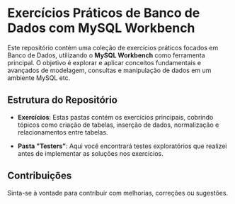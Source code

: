 # Exercícios Práticos de Banco de Dados com MySQL Workbench

Este repositório contém uma coleção de exercícios práticos focados em Banco de Dados, utilizando o **MySQL Workbench** como ferramenta principal. O objetivo é explorar e aplicar conceitos fundamentais e avançados de modelagem, consultas e manipulação de dados em um ambiente MySQL etc.

## Estrutura do Repositório

- **Exercícios**: Estas pastas contém os exercícios principais, cobrindo tópicos como criação de tabelas, inserção de dados, normalização e relacionamentos entre tabelas.
  
- **Pasta "Testers"**: Aqui você encontrará testes exploratórios que realizei antes de implementar as soluções nos exercícios. 

## Contribuições

Sinta-se à vontade para contribuir com melhorias, correções ou sugestões. 
